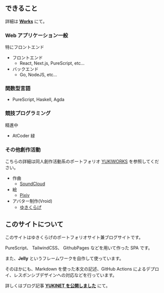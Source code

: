 ## できること

詳細は [**Works**](#works) にて。

### Web アプリケーション一般

特にフロントエンド

- フロントエンド
  - React, Next.js, PureScript, etc...
- バックエンド
  - Go, NodeJS, etc...

### 関数型言語

- PureScript, Haskell, Agda

### 競技プログラミング

精進中

- AtCoder 緑

### その他創作活動

こちらの詳細は同人創作活動系のポートフォリオ [YUKIWORKS](https://yukikurage.github.io/portfolio/) を参照してください。

- 作曲
  - [SoundCloud](https://soundcloud.com/yukikurage)
- 絵
  - [Pixiv](https://www.pixiv.net/en/users/44737353)
- アバター制作(Vroid)
  - [ゆきくらげ](https://hub.vroid.com/characters/1378540640045694507/models/6942276656664864420)

## このサイトについて

このサイトはゆきくらげのポートフォリオサイト兼ブログサイトです。

PureScript、 TailwindCSS、 GithubPages などを用いて作った SPA です。

また、**Jelly** というフレームワークを自作して使っています。

そのほかにも、Markdown を使った本文の記述、GitHub Actions によるデプロイ、レスポンシブデザインへの対応などを行っています。

詳しくはブログ記事 [**YUKINET を公開しました**](#posts/52vNDHbiMUr6upA4OeY31I) にて。
